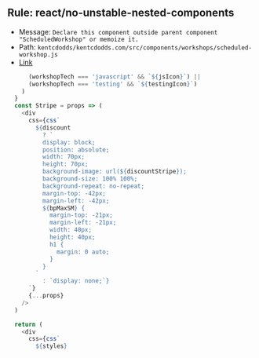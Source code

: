 ## Rule: react/no-unstable-nested-components
- Message: `Declare this component outside parent component "ScheduledWorkshop" or memoize it.`
- Path: `kentcdodds/kentcdodds.com/src/components/workshops/scheduled-workshop.js`
- [Link](https://github.com/kentcdodds/kentcdodds.com/blob/HEAD/src/components/workshops/scheduled-workshop.js#L39-L67)
```js
      (workshopTech === 'javascript' && `${jsIcon}`) ||
      (workshopTech === 'testing' && `${testingIcon}`)
    )
  }
  const Stripe = props => (
    <div
      css={css`
        ${discount
          ? `
          display: block;
          position: absolute;
          width: 70px;
          height: 70px;
          background-image: url(${discountStripe});
          background-size: 100% 100%;
          background-repeat: no-repeat;
          margin-top: -42px;
          margin-left: -42px;
          ${bpMaxSM} {
            margin-top: -21px;
            margin-left: -21px;
            width: 40px;
            height: 40px;
            h1 {
              margin: 0 auto;
            }
          }
        `
          : `display: none;`}
      `}
      {...props}
    />
  )

  return (
    <div
      css={css`
        ${styles}
```
